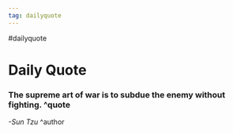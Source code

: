 ```yaml
---
tag: dailyquote
---
```


#dailyquote

# Daily Quote

### The supreme art of war is to subdue the enemy without fighting. ^quote
*-Sun Tzu* ^author
